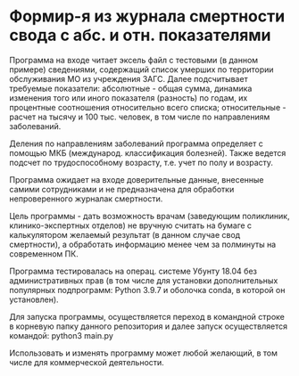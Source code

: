 # Формир-я из журнала смертности свода с абс. и отн. показателями

Программа на входе читает эксель файл с тестовыми (в данном примере) сведениями, содержащий список умерших по территории обслуживания МО из учреждения ЗАГС. Далее подсчитывает требуемые показатели: абсолютные - общая сумма, динамика изменения того или иного показателя (разность) по годам, их процентные соотношения относительно всего списка; относительные - расчет на тысячу и 100 тыс. человек, в том числе по направлениям заболеваний. 



Деления по направлениям заболеваний программа определяет с помощью МКБ (международ. классификация болезней). Также ведется подсчет по трудоспособному возрасту, т.е. учет по полу и возрасту.



Программа ожидает на входе доверительные данные, внесенные самими сотрудниками и не предназначена для обработки непроверенного журналак смертности. 


Цель программы - дать возможность врачам (заведующим поликлиник, клинико-экспертных отделов) не вручную считать на бумаге с калькулятором желаемый результат (в данном случае свод смертности), а обработать информацию менее чем за полминуты на современном ПК.


Программа тестировалась на операц. системе Убунту 18.04 без административных прав (в том числе для установки дополнительных популярных подпрограмм: Python 3.9.7 и оболочка conda, в которой он установлен). 

Для запуска программы, осуществляется переход в командной строке в корневую папку данного репозитория и далее запуск осуществляется командой: python3 main.py


Использовать и изменять программу может любой желающий, в том числе для коммерческой деятельности.
